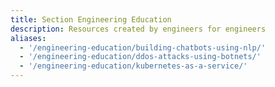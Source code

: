 ```yaml
---
title: Section Engineering Education
description: Resources created by engineers for engineers
aliases:
  - '/engineering-education/building-chatbots-using-nlp/'
  - '/engineering-education/ddos-attacks-using-botnets/'
  - '/engineering-education/kubernetes-as-a-service/'
---
```

